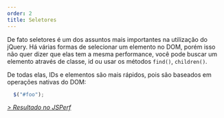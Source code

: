 ```yaml
---
order: 2
title: Seletores
---
```


De fato seletores é um dos assuntos mais importantes na utilização do jQuery. Há várias formas de selecionar um elemento no DOM, porém isso não quer dizer que elas tem a mesma performance, você pode buscar um elemento através de classe, id ou usar os métodos `find()`, `children()`.

De todas elas, IDs e elementos são mais rápidos, pois são baseados em operações nativas do DOM:

```js
  $("#foo");
```

*[> Resultado no JSPerf](http://jsperf.com/browser-diet-jquery-selectors)*
